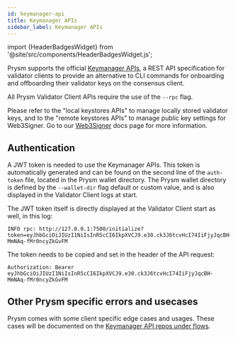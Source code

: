 ```yaml
---
id: keymanager-api
title: Keymanager APIs
sidebar_label: Keymanager APIs
---
```


import {HeaderBadgesWidget} from '@site/src/components/HeaderBadgesWidget.js';

<HeaderBadgesWidget />

Prysm supports the official [Keymanager APIs](https://github.com/ethereum/keymanager-APIs), a REST API specification for validator clients to provide an alternative to CLI commands for onboarding and offboarding their validator keys on the consensus client. 

All Prysm Validator Client APIs require the use of the `--rpc` flag. 

Please refer to the "local keystores APIs" to manage locally stored validator keys, and to the "remote keystores APIs" to manage public key settings for Web3Signer.
Go to our [Web3Signer](/docs/wallet/web3signer) docs page for more information.

## Authentication
A JWT token is needed to use the Keymanager APIs. This token is automatically generated and can be found on the second line of the `auth-token` file, located in the Prysm wallet directory. The Prysm wallet directory is defined by the `--wallet-dir` flag default or custom value, and is also displayed in the Validator Client logs at start.

The JWT token itself is directly displayed at the Validator Client start as well, in this log:


    INFO rpc: http://127.0.0.1:7500/initialize?token=eyJhbGciOiJIUzI1NiIsInR5cCI6IkpXVCJ9.e30.ck3J6tcvHcI74IiFjyJqcBH-MmNAq-fMr0ncyZkGvFM


The token needs to be copied and set in the header of the API request:

    Authorization: Bearer eyJhbGciOiJIUzI1NiIsInR5cCI6IkpXVCJ9.e30.ck3J6tcvHcI74IiFjyJqcBH-MmNAq-fMr0ncyZkGvFM


## Other Prysm specific errors and usecases

Prysm comes with some client specific edge cases and usages. These cases will be documented on the [Keymanager API repos under flows](https://github.com/ethereum/keymanager-APIs/tree/master/flows/client-specific/prysm).


